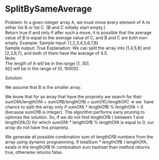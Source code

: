 # SplitBySameAverage
Problem:
In a given integer array A, we must move every element of A to either list B or list C. (B and C initially start empty.)  
Return true if and only if after such a move, it is possible that the average value of B is equal to the average value of C, and B and C are both non-empty.
Example:
Sample input: 
[1,2,3,4,5,6,7,8]  
Sample output:
True
Explanation: We can split the array into [1,4,5,8] and [2,3,6,7], and both of them have the average of 4.5.   
Note:  
The length of A will be in the range [1, 30].  
A[i] will be in the range of [0, 10000].

Solution:

We assume that B is the smaller array.

We know that for an array that have the propriety we search for that:
sumOfA/lengthOfA = sumOfB/lengthOfB = sumOfC/lengthOfC => 
we `have chance to split the array only if sumOfA * lengthOfB % lengthOfA = 0 (because sumOfB is integer). The algorithm performs early pruning to optimize the solution. So, if we do not find lengthOfB ( between 1 and lengthOfA/2) for which sumOfA * lengthOfB % lengthOfA is equal to 0, our array do not have this propriety.

We generate all possible combination sum of lengthOfB numbers from the array using dynamic programming. If totalSum * lengthOfB / lengthOfA, exists in the lengthOfB th combination sum hashset than method returns true, otherwise returns false. 
 
